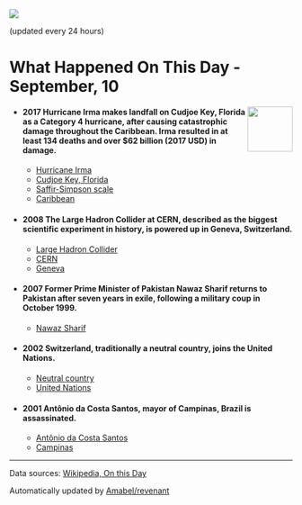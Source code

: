 <img src="https://img.shields.io/badge/last%20updated%20at-2020--09--10%2000%3A10%20(UTC)-brightgreen?style=for-the-badge">

(updated every 24 hours)

# What Happened On This Day - September, 10

<img align="right" src="https://user-images.githubusercontent.com/12688422/87848414-3e9d0800-c91b-11ea-84df-7ebcb2c52b8d.png" width="80px">

- #### 2017 Hurricane Irma makes landfall on Cudjoe Key, Florida as a Category 4 hurricane, after causing catastrophic damage throughout the Caribbean. Irma resulted in at least 134 deaths and over $62 billion (2017 USD) in damage.

  - [Hurricane Irma](https://wikipedia.org/wiki/Hurricane_Irma)
  - [Cudjoe Key, Florida](https://wikipedia.org/wiki/Cudjoe_Key,_Florida)
  - [Saffir-Simpson scale](https://wikipedia.org/wiki/Saffir%E2%80%93Simpson_scale#Category_4)
  - [Caribbean](https://wikipedia.org/wiki/Caribbean)

- #### 2008 The Large Hadron Collider at CERN, described as the biggest scientific experiment in history, is powered up in Geneva, Switzerland.

  - [Large Hadron Collider](https://wikipedia.org/wiki/Large_Hadron_Collider)
  - [CERN](https://wikipedia.org/wiki/CERN)
  - [Geneva](https://wikipedia.org/wiki/Geneva)

- #### 2007 Former Prime Minister of Pakistan Nawaz Sharif returns to Pakistan after seven years in exile, following a military coup in October 1999.

  - [Nawaz Sharif](https://wikipedia.org/wiki/Nawaz_Sharif)

- #### 2002 Switzerland, traditionally a neutral country, joins the United Nations.

  - [Neutral country](https://wikipedia.org/wiki/Neutral_country)
  - [United Nations](https://wikipedia.org/wiki/United_Nations)

- #### 2001 Antônio da Costa Santos, mayor of Campinas, Brazil is assassinated.

  - [Antônio da Costa Santos](https://wikipedia.org/wiki/Ant%C3%B4nio_da_Costa_Santos)
  - [Campinas](https://wikipedia.org/wiki/Campinas)
---

Data sources: [Wikipedia, On this Day](https://byabbe.se/on-this-day/)

Automatically updated by [Amabel/revenant](https://github.com/Amabel/revenant)